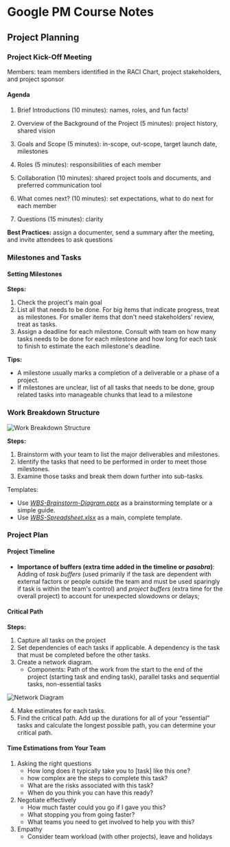 # Google PM Course Notes

## Project Planning

### Project Kick-Off Meeting

Members: team members identified in the RACI Chart, project stakeholders, and project sponsor

#### Agenda

1. Brief Introductions (10 minutes): names, roles, and fun facts!

2. Overview of the Background of the Project (5 minutes): project history, shared vision

3. Goals and Scope (5 minutes): in-scope, out-scope, target launch date, milestones

4. Roles (5 minutes): responsibilities of each member

5. Collaboration (10 minutes): shared project tools and documents, and preferred communication tool

6. What comes next? (10 minutes): set expectations, what to do next for each member

7. Questions (15 minutes): clarity

**Best Practices:** assign a documenter, send a summary after the meeting, and invite attendees to ask questions

### Milestones and Tasks

#### Setting Milestones

**Steps:**

1. Check the project's main goal
2. List all that needs to be done. For big items that indicate progress, treat as milestones. For smaller items that don't need stakeholders' review, treat as tasks.
3. Assign a deadline for each milestone. Consult with team on how many tasks needs to be done for each milestone and how long for each task to finish to estimate the each milestone's deadline.

**Tips:** 
- A milestone usually marks a completion of a deliverable or a phase of a project.
- If milestones are unclear, list of all tasks that needs to be done, group related tasks into manageable chunks that lead to a milestone

### Work Breakdown Structure

![Work Breakdown Structure](https://i.imgur.com/vjpBDWT.jpg)

**Steps:**
1. Brainstorm with your team to list the major deliverables and milestones.
2. Identify the tasks that need to be performed in order to meet those milestones.
3. Examine those tasks and break them down further into sub-tasks.

Templates:
- Use *[WBS-Brainstorm-Diagram.pptx](https://github.com/ralmario/googlepmguide/blob/bfbf7b10d3d9440980c1086970b79c2e87a33606/Documents/Project%20Planning/WBS-Brainstorm-Diagram.pptx)* as a brainstorming template or a simple guide.
- Use *[WBS-Spreadsheet.xlsx](https://github.com/ralmario/googlepmguide/blob/bfbf7b10d3d9440980c1086970b79c2e87a33606/Documents/Project%20Planning/WBS-Spreadsheet.xlsx)* as a main, complete template.

### Project Plan

#### Project Timeline

-  **Importance of buffers (extra time added in the timeline or *pasobra*)**: Adding of *task buffers* (used primarily if the task are dependent with external factors or people outside the team and must be used sparingly if task is within the team's control) and *project buffers* (extra time for the overall project) to account for unexpected slowdowns or delays;

#### Critical Path

**Steps:**
1. Capture all tasks on the project
2. Set dependencies of each tasks if applicable. A dependency is the task that must be completed before the other tasks.
3. Create a network diagram.
	- Components: Path of the work from the start to the end of the project (starting task and ending task), parallel tasks and sequential tasks, non-essential tasks

![Network Diagram](https://i.imgur.com/eaS7Mew.png)

4. Make estimates for each tasks.
5. Find the critical path. Add up the durations for all of your “essential” tasks and calculate the longest possible path, you can determine your critical path.

#### Time Estimations from Your Team
1. Asking the right questions
	- How long does it typically take you to [task] like this one?
	- how complex are the steps to complete this task?
	- What are the risks associated with this task?
	- When do you think you can have this ready?
2. Negotiate effectively
	- How much faster could you go if I gave you this?
	- What stopping you from going faster?
	- What teams you need to get involved to help you with this?
3. Empathy
    - Consider team workload (with other projects), leave and holidays










